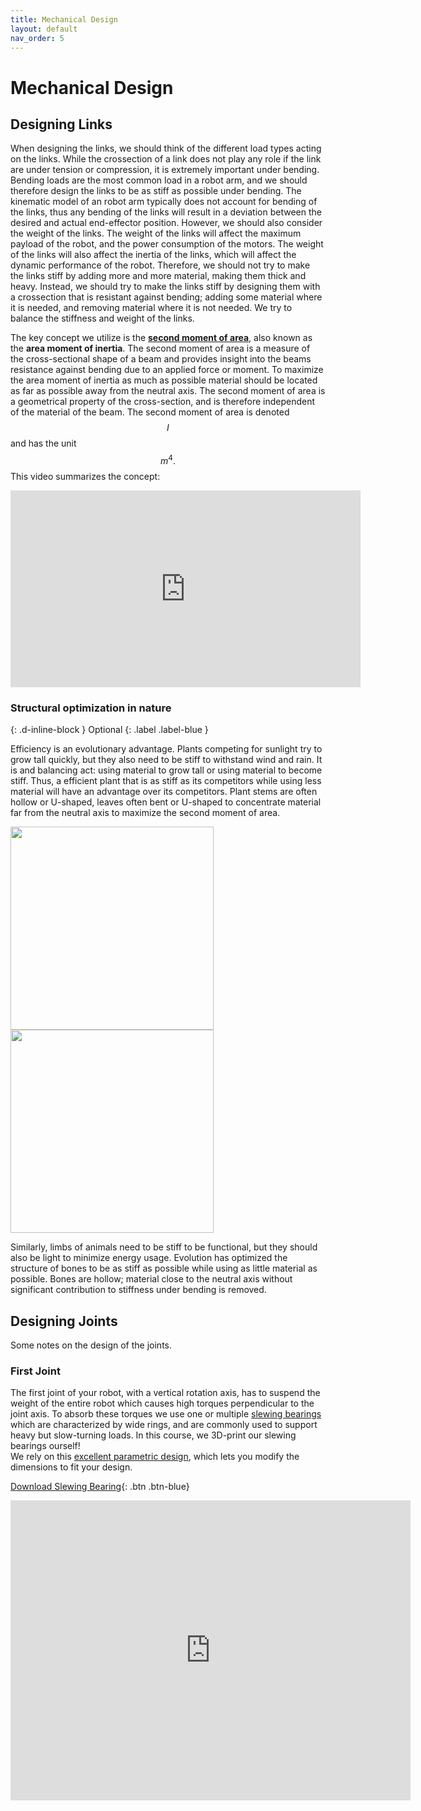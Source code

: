 ```yaml
---
title: Mechanical Design
layout: default
nav_order: 5
---
```


# Mechanical Design

## Designing Links
When designing the links, we should think of the different load types acting on the links. While the crossection of a link does not play any role if the link are under tension or compression, it is extremely important under bending. Bending loads are the most common load in a robot arm, and we should therefore design the links to be as stiff as possible under bending. The kinematic model of an robot arm typically does not account for bending of the links, thus any bending of the links will result in a deviation between the desired and actual end-effector position.
However, we should also consider the weight of the links. The weight of the links will affect the maximum payload of the robot, and the power consumption of the motors. The weight of the links will also affect the inertia of the links, which will affect the dynamic performance of the robot.
Therefore, we should not try to make the links stiff by adding more and more material, making them thick and heavy.
Instead, we should try to make the links stiff by designing them with a crossection that is resistant against bending; adding some material where it is needed, and removing material where it is not needed. We try to balance the stiffness and weight of the links.

The key concept we utilize is the [**second moment of area**](https://en.wikipedia.org/wiki/Second_moment_of_area), also known as the **area moment of inertia**. The second moment of area is a measure of the cross-sectional shape of a beam and provides insight into the beams resistance against bending due to an applied force or moment. To maximize the area moment of inertia as much as possible material should be located as far as possible away from the neutral axis. The second moment of area is a geometrical property of the cross-section, and is therefore independent of the material of the beam. The second moment of area is denoted $$I$$ and has the unit $$m^4.$$ This video summarizes the concept:

<iframe width="560" height="315" src="https://www.youtube.com/embed/Bls5KnQOWkY" title="YouTube video player" frameborder="0" allow="accelerometer; autoplay; clipboard-write; encrypted-media; gyroscope; picture-in-picture; web-share" allowfullscreen></iframe>


### Structural optimization in nature
{: .d-inline-block }
Optional
{: .label .label-blue } 

Efficiency is an evolutionary advantage.
Plants competing for sunlight try to grow tall quickly, but they also need to be stiff to withstand wind and rain. It is and balancing act: using material to grow tall or using material to become stiff.
Thus, a efficient plant that is as stiff as its competitors while using less material will have an advantage over its competitors. Plant stems are often hollow or U-shaped, leaves often bent or U-shaped to concentrate material far from the neutral axis to maximize the second moment of area.

<img src="https://upload.wikimedia.org/wikipedia/commons/7/7c/Brassica_napus_03_ies.jpg" width="325"> <img src="https://upload.wikimedia.org/wikipedia/commons/thumb/9/9f/Os_longum_1.png/1599px-Os_longum_1.png?20200828160255" width="325">

Similarly, limbs of animals need to be stiff to be functional, but they should also be light to minimize energy usage.
Evolution has optimized the structure of bones to be as stiff as possible while using as little material as possible. Bones are hollow; material close to the neutral axis without significant contribution to stiffness under bending is removed.


## Designing Joints
Some notes on the design of the joints.

### First Joint
The first joint of your robot, with a vertical rotation axis, has to suspend the weight of the entire robot which causes high torques perpendicular to the joint axis. To absorb these torques we use one or multiple [slewing bearings](https://en.wikipedia.org/wiki/Slewing_bearing) which are characterized by wide rings, and are commonly used to support heavy but slow-turning loads. In this course, we 3D-print our slewing bearings ourself!  
We rely on this [excellent parametric design](https://www.instructables.com/Create-a-Parametric-3d-printable-Slew-Bearing-With/), which lets you modify the dimensions to fit your design.

[Download Slewing Bearing](https://content.instructables.com/F7B/FGGK/J3OPQDLL/F7BFGGKJ3OPQDLL.f3d){: .btn .btn-blue}

<iframe src="https://myhvl14.autodesk360.com/shares/public/SH512d4QTec90decfa6ebce8a17257a2b2f4?mode=embed" width="640" height="480" allowfullscreen="true" webkitallowfullscreen="true" mozallowfullscreen="true"  frameborder="0"></iframe>